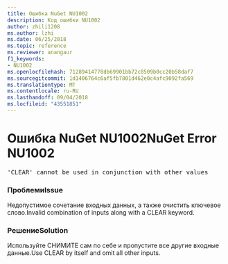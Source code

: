 ```yaml
---
title: Ошибка NuGet NU1002
description: Код ошибки NU1002
author: zhili1208
ms.author: lzhi
ms.date: 06/25/2018
ms.topic: reference
ms.reviewer: anangaur
f1_keywords:
- NU1002
ms.openlocfilehash: 71289414778db69901bb72c8509b0cc20b58daf7
ms.sourcegitcommit: 1d1406764c6af5fb7801d462e0c4afc9092fa569
ms.translationtype: MT
ms.contentlocale: ru-RU
ms.lasthandoff: 09/04/2018
ms.locfileid: "43551851"
---
```

# <a name="nuget-error-nu1002"></a><span data-ttu-id="c175b-103">Ошибка NuGet NU1002</span><span class="sxs-lookup"><span data-stu-id="c175b-103">NuGet Error NU1002</span></span>

<pre>'CLEAR' cannot be used in conjunction with other values</pre>

### <a name="issue"></a><span data-ttu-id="c175b-104">Проблеми</span><span class="sxs-lookup"><span data-stu-id="c175b-104">Issue</span></span>
<span data-ttu-id="c175b-105">Недопустимое сочетание входных данных, а также очистить ключевое слово.</span><span class="sxs-lookup"><span data-stu-id="c175b-105">Invalid combination of inputs along with a CLEAR keyword.</span></span>

### <a name="solution"></a><span data-ttu-id="c175b-106">Решение</span><span class="sxs-lookup"><span data-stu-id="c175b-106">Solution</span></span>
<span data-ttu-id="c175b-107">Используйте СНИМИТЕ сам по себе и пропустите все другие входные данные.</span><span class="sxs-lookup"><span data-stu-id="c175b-107">Use CLEAR by itself and omit all other inputs.</span></span>